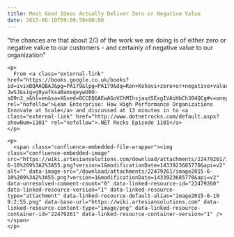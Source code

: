 ```yaml
---
title: Most Good Ideas Actually Deliver Zero or Negative Value
date: 2015-06-10T09:09:58+00:00
---
```

<div id="main-content" class="wiki-content">
  <div class="wiki-content">
    <p>
      "the chances are that about 2/3 of the work we are doing is of either zero or negative value to our customers - and certainly of negative value to our organization"
    </p>
    
    <p>
      From <a class="external-link" href="https://books.google.co.uk/books?id=ivixBQAAQBAJ&pg=PA179&lpg=PA179&dq=Ron+Kohavi+zero+or+negative+value&source=bl&ots=BAWuC-JwSJ&sig=g9yafksaBamsqeywU8O-sO9n3_s&hl=en&sa=X&ved=0CCEQ6AEwAGoVChMIhsjaudSExgIVAiHbCh304QCg#v=onepage&q&f=false" rel="nofollow">Lean Enterprise: How High Performance Organizations Innovate at Scale</a> and discussed at 13 minutes in to <a class="external-link" href="http://www.dotnetrocks.com/default.aspx?showNum=1101" rel="nofollow">.NET Rocks Episode 1101</a>
    </p>
    
    <p>
      <span class="confluence-embedded-file-wrapper"><img class="confluence-embedded-image" src="https://wiki.artesiansolutions.com/download/attachments/22479261/image2015-6-10%209%3A2%3A55.png?version=1&modificationDate=1433923685770&api=v2" alt="" data-image-src="/download/attachments/22479261/image2015-6-10%209%3A2%3A55.png?version=1&modificationDate=1433923685770&api=v2" data-unresolved-comment-count="0" data-linked-resource-id="22479260" data-linked-resource-version="1" data-linked-resource-type="attachment" data-linked-resource-default-alias="image2015-6-10 9:2:55.png" data-base-url="https://wiki.artesiansolutions.com" data-linked-resource-content-type="image/png" data-linked-resource-container-id="22479261" data-linked-resource-container-version="1" /></span>
    </p>
  </div>
</div>